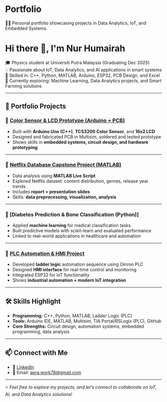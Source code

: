 # Portfolio
👩‍💻 Personal portfolio showcasing projects in Data Analytics, IoT, and Embedded Systems.

# Hi there 👋, I'm Nur Humairah  

🎓 Physics student at Universiti Putra Malaysia (Graduating Dec 2025)  
💡 Passionate about IoT, Data Analytics, and AI applications in smart systems  
🔧 Skilled in: C++, Python, MATLAB, Arduino, ESP32, PCB Design, and Excel  
🌱 Currently exploring: Machine Learning, Data Analytics projects, and Smart Farming solutions  

---

## 🚀 Portfolio Projects

### 🔹 [Color Sensor & LCD Prototype (Arduino + PCB)](https://github.com/aerahumairah/Design-Color-Sensor-LCD-Prototype-Project)
- Built with **Arduino Uno (C++)**, **TCS3200 Color Sensor**, and **16x2 LCD**  
- Designed and fabricated PCB in Multisim, soldered and tested prototype  
- Shows skills in **embedded systems, circuit design, and hardware prototyping**

---

### 🔹 [Netflix Database Capstone Project (MATLAB)](https://github.com/aerahumairah/Netflix-Analytics-Capstone-Project)
- Data analysis using **MATLAB Live Script**  
- Explored Netflix dataset: content distribution, genres, release year trends  
- Includes **report + presentation slides**  
- Skills: **data preprocessing, visualization, analysis**

---

### 🔹 [Diabetes Prediction & Bone Classification (Python)]
- Applied **machine learning** for medical classification tasks  
- Built predictive models with scikit-learn and evaluated performance  
- Linked to real-world applications in healthcare and automation  

---

### 🔹 [PLC Automation & HMI Project](https://github.com/aerahumairah/PLC-Automation-Project)
- Developed **ladder logic** automation sequence using Omron PLC  
- Designed **HMI interface** for real-time control and monitoring  
- Integrated ESP32 for IoT functionality  
- Shows **industrial automation + modern IoT integration**

---

## 🛠️ Skills Highlight
- **Programming:** C++, Python, MATLAB, Ladder Logic (PLC)  
- **Tools:** Arduino IDE, MATLAB, Multisim, TIA Portal/RSLogix (PLC), GitHub  
- **Core Strengths:** Circuit design, automation systems, embedded programming, data analysis  

---

## 📫 Connect with Me  
- 💼 [LinkedIn](www.linkedin.com/in/nur-humairah-mohamad-khalil)   
- 📧 Email: aera.work78@gmail.com  

---

⭐️ *Feel free to explore my projects, and let’s connect to collaborate on IoT, AI, and Data Analytics solutions!*  
